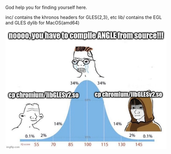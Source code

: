 
God help you for finding yourself here.

inc/ contains the khronos headers for GLES{2,3}, etc
lib/ contains the EGL and GLES dylib for MacOS(amd64)

![a meme about this repo, which indicates my internal conflict about copying these binaries from a chromium distribution, rather than building the library from source](https://raw.githubusercontent.com/computermouth/macos-angle-bins/master/7ss86i.jpg)
